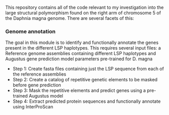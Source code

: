 This repository contains all of the code relevant to my investigation into the large structural polymorphism found on the right arm of chromosome 5 of the Daphnia magna genome. There are several facets of this:

### Genome annotation

The goal in this module is to identify and functionally annotate the genes present in the different LSP haplotypes. This requires several input files: a Reference genome assemblies containing different LSP haplotypes and Augustus gene prediction model parameters pre-trained for D. magna

* Step 1: Create fasta files containing just the LSP sequence from each of the reference assemblies
* Step 2: Create a catalog of repetitive genetic elements to be masked before gene prediction
* Step 3: Mask the repetitive elements and predict genes using a pre-trained Augustus model
* Step 4: Extract predicted protein sequences and functionally annotate using InterProScan 